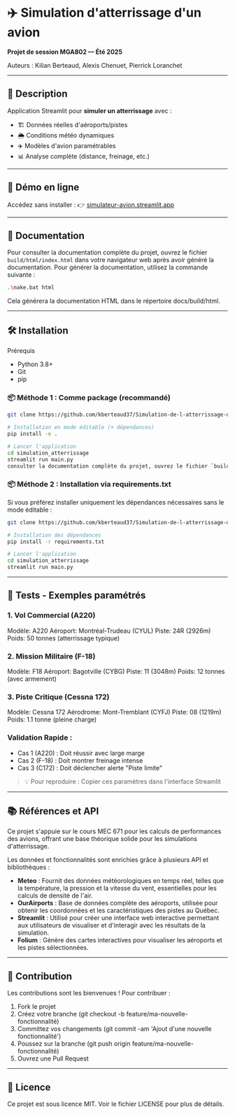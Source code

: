 # ✈️ Simulation d'atterrissage d'un avion

**Projet de session MGA802 — Été 2025**

Auteurs : Kilian Berteaud, Alexis Chenuet, Pierrick Loranchet

---

## 📌 Description

Application Streamlit pour **simuler un atterrissage** avec :
- 🏗️ Données réelles d'aéroports/pistes
- 🌦️ Conditions météo dynamiques
- ✈️ Modèles d'avion paramétrables
- 📊 Analyse complète (distance, freinage, etc.)

---

## 🚀 Démo en ligne

Accédez sans installer :
👉 [simulateur-avion.streamlit.app](https://simulateur-avion.streamlit.app)

---

## 📖 Documentation

Pour consulter la documentation complète du projet, ouvrez le fichier `build/html/index.html` dans votre navigateur web après avoir généré la documentation. Pour générer la documentation, utilisez la commande suivante :

```bash
.\make.bat html
```
Cela générera la documentation HTML dans le répertoire docs/build/html.

---

## 🛠️ Installation
Prérequis
- Python 3.8+
- Git
- pip

### 📦 Méthode 1 : Comme package (recommandé)
```bash
git clone https://github.com/kberteaud37/Simulation-de-l-atterrissage-d-un-avion.git

# Installation en mode éditable (+ dépendances)
pip install -e .

# Lancer l'application
cd simulation_atterrissage
streamlit run main.py
consulter la documentation complète du projet, ouvrez le fichier `build/html/index.html` dans votre navigateur web après avoir généré la documentation. 

```

### 📦 Méthode 2 : Installation via requirements.txt
Si vous préférez installer uniquement les dépendances nécessaires sans le mode éditable :

```bash
git clone https://github.com/kberteaud37/Simulation-de-l-atterrissage-d-un-avion.git

# Installation des dépendances
pip install -r requirements.txt

# Lancer l'application
cd simulation_atterrissage
streamlit run main.py
```

---

## 🧪 Tests - Exemples paramétrés

### 1. Vol Commercial (A220)

Modèle: A220
Aéroport: Montréal-Trudeau (CYUL)
Piste: 24R (2926m)
Poids: 50 tonnes (atterrissage typique)

### 2. Mission Militaire (F-18)
Modèle: F18
Aéroport: Bagotville (CYBG)
Piste: 11 (3048m)
Poids: 12 tonnes (avec armement)

### 3. Piste Critique (Cessna 172)
Modèle: Cessna 172
Aérodrome: Mont-Tremblant (CYFJ)
Piste: 08 (1219m)
Poids: 1.1 tonne (pleine charge)

### Validation Rapide :
- Cas 1 (A220) : Doit réussir avec large marge
- Cas 2 (F-18) : Doit montrer freinage intense
- Cas 3 (C172) : Doit déclencher alerte "Piste limite"

> 💡 Pour reproduire : Copier ces paramètres dans l'interface Streamlit


--- 

## 📚 Références et API
Ce projet s'appuie sur le cours MEC 671 pour les calculs de performances des avions, offrant une base théorique solide pour les simulations d'atterrissage.

Les données et fonctionnalités sont enrichies grâce à plusieurs API et bibliothèques :

- **Meteo** : Fournit des données météorologiques en temps réel, telles que la température, la pression et la vitesse du vent, essentielles pour les calculs de densité de l'air.
- **OurAirports** : Base de données complète des aéroports, utilisée pour obtenir les coordonnées et les caractéristiques des pistes au Québec.
- **Streamlit** : Utilisé pour créer une interface web interactive permettant aux utilisateurs de visualiser et d'interagir avec les résultats de la simulation.
- **Folium** : Génère des cartes interactives pour visualiser les aéroports et les pistes sélectionnées.

---

## 🤝 Contribution
Les contributions sont les bienvenues ! Pour contribuer :

1. Fork le projet
2. Créez votre branche (git checkout -b feature/ma-nouvelle-fonctionnalité)
3. Committez vos changements (git commit -am 'Ajout d'une nouvelle fonctionnalité')
4. Poussez sur la branche (git push origin feature/ma-nouvelle-fonctionnalité)
5. Ouvrez une Pull Request

---

## 📜 Licence
Ce projet est sous licence MIT. Voir le fichier LICENSE pour plus de détails.